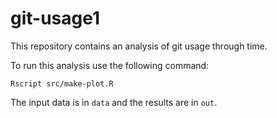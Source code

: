 # git-usage1
This repository contains an analysis of git usage through time.

To run this analysis use the following command:

```
Rscript src/make-plot.R
```

The input data is in `data` and the results are in `out`.
